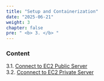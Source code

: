 ```yaml
---
title: "Setup and Containerization"
date: "2025-06-21"
weight: 3
chapter: false
pre: " <b> 3. </b> "
---
```


### Content

3.1. [Connect to EC2 Public Server](3.1-public-instance/) \
3.2. [Cconnect to EC2 Private Server](3.2-private-instance/)
